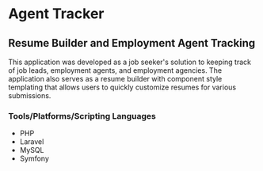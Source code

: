 # Agent Tracker
## Resume Builder and Employment Agent Tracking

This application was developed as a job seeker's solution to keeping track of job leads, employment agents, and employment agencies. The application also serves as a resume builder with component style templating that allows users to quickly customize resumes for various submissions.

### Tools/Platforms/Scripting Languages
* PHP
* Laravel
* MySQL 
* Symfony
